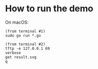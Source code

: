 # How to run the demo

On macOS:
```
(from terminal #1)
sudo go run *.go

(from terminal #2)
tftp -e 127.0.0.1 69
verbose
get result.svg
q
```
